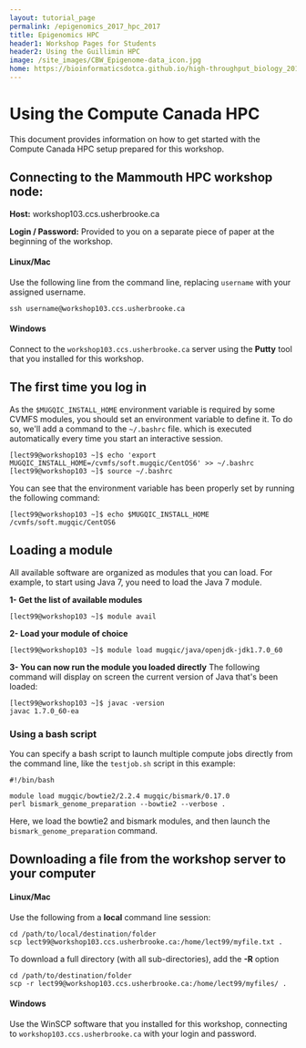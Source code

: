 ```yaml
---
layout: tutorial_page
permalink: /epigenomics_2017_hpc_2017
title: Epigenomics HPC
header1: Workshop Pages for Students
header2: Using the Guillimin HPC
image: /site_images/CBW_Epigenome-data_icon.jpg
home: https://bioinformaticsdotca.github.io/high-throughput_biology_2017
---
```


# Using the Compute Canada HPC

This document provides information on how to get started with the Compute Canada HPC setup prepared for this workshop.


## Connecting to the Mammouth HPC workshop node:

**Host:** workshop103.ccs.usherbrooke.ca

**Login / Password:** Provided to you on a separate piece of paper at the beginning of the workshop.


#### Linux/Mac
Use the following line from the command line, replacing ```username``` with your assigned username.
```
ssh username@workshop103.ccs.usherbrooke.ca
```


#### Windows
Connect to the ```workshop103.ccs.usherbrooke.ca``` server using the **Putty** tool that you installed for this workshop.


## The first time you log in
As the ```$MUGQIC_INSTALL_HOME``` environment variable is required by some CVMFS modules, you should set an environment variable to define it.
To do so, we'll add a command to the ```~/.bashrc``` file. which is executed automatically every time you start an interactive session.

```
[lect99@workshop103 ~]$ echo 'export MUGQIC_INSTALL_HOME=/cvmfs/soft.mugqic/CentOS6' >> ~/.bashrc
[lect99@workshop103 ~]$ source ~/.bashrc
```

You can see that the environment variable has been properly set by running the following command:
```
[lect99@workshop103 ~]$ echo $MUGQIC_INSTALL_HOME
/cvmfs/soft.mugqic/CentOS6
```

## Loading a module
All available software are organized as modules that you can load. For example, to start using Java 7, you need to load the Java 7 module.


**1- Get the list of available modules**
```
[lect99@workshop103 ~]$ module avail
```

**2- Load your module of choice**
```
[lect99@workshop103 ~]$ module load mugqic/java/openjdk-jdk1.7.0_60
```

**3- You can now run the module you loaded directly**
The following command will display on screen the current version of Java that's been loaded:
```
[lect99@workshop103 ~]$ javac -version
javac 1.7.0_60-ea
```


### Using a bash script
You can specify a bash script to launch multiple compute jobs directly from the command line, like the ```testjob.sh``` script in this example:
```
#!/bin/bash

module load mugqic/bowtie2/2.2.4 mugqic/bismark/0.17.0
perl bismark_genome_preparation --bowtie2 --verbose .
```

Here, we load the bowtie2 and bismark modules, and then launch the ```bismark_genome_preparation``` command.



## Downloading a file from the workshop server to your computer

#### Linux/Mac
Use the following from a **local** command line session:
```
cd /path/to/local/destination/folder
scp lect99@workshop103.ccs.usherbrooke.ca:/home/lect99/myfile.txt .
```

To download a full directory (with all sub-directories), add the **-R** option
```
cd /path/to/destination/folder
scp -r lect99@workshop103.ccs.usherbrooke.ca:/home/lect99/myfiles/ .
```

#### Windows
Use the WinSCP software that you installed for this workshop, connecting to ```workshop103.ccs.usherbrooke.ca``` with your login and password.
